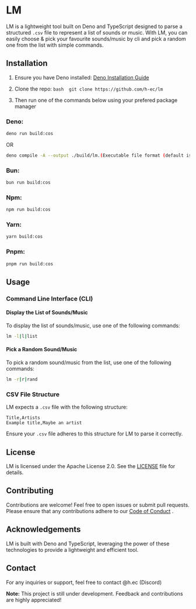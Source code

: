 # LM

LM is a lightweight tool built on Deno and TypeScript designed to parse a structured `.csv` file to represent a list of sounds or music. With LM, you can easily choose & pick your favourite sounds/music by cli and pick a random one from the list with simple commands.

## Installation
1. Ensure you have Deno installed: [Deno Installation Guide](https://docs.deno.com/runtime/manual/getting_started/installation) 

2. Clone the repo: ```bash 
git clone https://github.com/h-ec/lm```

3. Then run one of the commands below using your prefered package manager

### Deno:
```bash
deno run build:cos
```
OR
```bash
deno compile -A --output ./build/lm.(Executable file format (default is .exe)) ./src/index.ts
```

### Bun:
```bash
bun run build:cos
```
### Npm:
```bash
npm run build:cos
```

### Yarn:
```bash
yarn build:cos
```

### Pnpm:
```bash
pnpm run build:cos
```

## Usage
### Command Line Interface (CLI)
#### Display the List of Sounds/Music

To display the list of sounds/music, use one of the following commands:

```bash
lm -l|l|list
```


#### Pick a Random Sound/Music

To pick a random sound/music from the list, use one of the following commands:

```bash
lm -r|r|rand
```


### CSV File Structure

LM expects a `.csv` file with the following structure:

```Copy code
Title,Artists
Example title,Maybe an artist
```

Ensure your `.csv` file adheres to this structure for LM to parse it correctly.
## License

LM is licensed under the Apache License 2.0. See the [LICENSE](https://www.apache.org/licenses/LICENSE-2.0.txt)  file for details.
## Contributing

Contributions are welcome! Feel free to open issues or submit pull requests. Please ensure that any contributions adhere to our [Code of Conduct](https://www.apache.org/foundation/policies/conduct) .
## Acknowledgements

LM is built with Deno and TypeScript, leveraging the power of these technologies to provide a lightweight and efficient tool.
## Contact

For any inquiries or support, feel free to contact @h.ec (Discord)

**Note:**  This project is still under development. Feedback and contributions are highly appreciated!